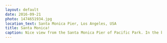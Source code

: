 ```yaml
---
layout: default
date: 2016-09-21
photo: 1474651934.jpg
location_text: Santa Monica Pier, Los Angeles, USA
title: Santa Monica!
caption: Nice view from the Santa Monica Pier of Pacific Park. In the background the big city of Los Angeles.
---
```

